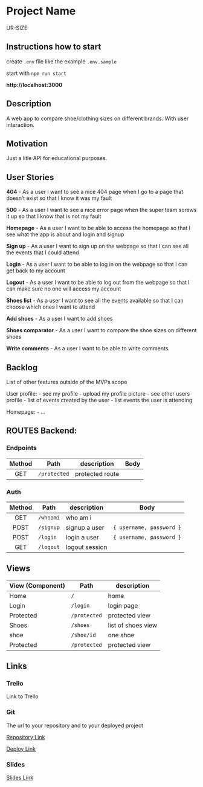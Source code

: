 # Project Name
UR-SIZE 

## Instructions how to start

create `.env` file like the example `.env.sample`

start with `npm run start`

**http://localhost:3000**

## Description

A web app to compare shoe/clothing sizes on different  brands. With user interaction.  

## Motivation

Just a litle API for educational purposes.

## User Stories

**404** - As a user I want to see a nice 404 page when I go to a page that doesn’t exist so that I know it was my fault

**500** - As a user I want to see a nice error page when the super team screws it up so that I know that is not my fault

**Homepage** - As a user I want to be able to access the homepage so that I see what the app is about and login and signup

**Sign up** - As a user I want to sign up on the webpage so that I can see all the events that I could attend

**Login** - As a user I want to be able to log in on the webpage so that I can get back to my account

**Logout** - As a user I want to be able to log out from the webpage so that I can make sure no one will access my account

**Shoes list** - As a user I want to see all the events available so that I can choose which ones I want to attend

**Add shoes** - As a user I want to add shoes

**Shoes comparator** - As a user I want to compare the shoe sizes on different shoes

**Write comments** - As a user I want to be able to write comments

## Backlog

List of other features outside of the MVPs scope

User profile: - see my profile - upload my profile picture - see other users profile - list of events created by the user - list events the user is attending



Homepage: - …

## ROUTES Backend:

### Endpoints

| Method | Path         | description     | Body |
| :----: | ------------ | --------------- | ---- |
|  GET   | `/protected` | protected route |      |

### Auth

| Method | Path      | description    | Body                     |
| :----: | --------- | -------------- | ------------------------ |
|  GET   | `/whoami` | who am i       |                          |
|  POST  | `/signup` | signup a user  | `{ username, password }` |
|  POST  | `/login`  | login a user   | `{ username, password }` |
|  GET   | `/logout` | logout session |                          |

## Views

| View (Component) | Path         | description    |
| :--------------- | ------------ | -------------- |
| Home             | `/`          | home           |
| Login            | `/login`     | login page     |
| Protected        | `/protected` | protected view |
| Shoes            | `/shoes`     | list of shoes view |
| shoe             | `/shoe/id`   | one shoe       |
| Protected        | `/protected` | protected view |
## Links

### Trello

Link to Trello

### Git

The url to your repository and to your deployed project

[Repository Link](http://github.com/)

[Deploy Link](http://heroku.com/)

### Slides

[Slides Link](http://slides.com/)
